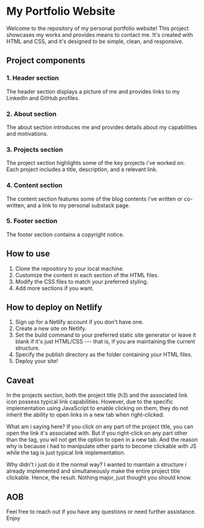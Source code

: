 # My Portfolio Website

Welcome to the repository of my personal portfolio website! This project showcases my works and provides means to contact me. It's created with HTML and CSS, and it's designed to be simple, clean, and responsive. 

## Project components

### 1. Header section
The header section displays a picture of me and provides links to my LinkedIn and GitHub profiles.

### 2. About section
The about section introduces me and provides details about my capabilities and motivations.

### 3. Projects section
The project section highlights some of the key projects i've worked on. Each project includes a title, description, and a relevant link.

### 4. Content section
The content section features some of the blog contents i've written or co-written, and a link to my personal substack page.

### 5. Footer section
The footer section contains a copyright notice.

## How to use

1. Clone the repository to your local machine.
2. Customize the content in each section of the HTML files.
3. Modify the CSS files to match your preferred styling.
4. Add more sections if you want.

## How to deploy on Netlify

1. Sign up for a Netlify account if you don't have one.
2. Create a new site on Netlify.
3. Set the build command to your preferred static site generator or leave it blank if it's just HTML/CSS --- that is, if you are maintaining the current structure.
4. Specify the publish directory as the folder containing your HTML files.
5. Deploy your site!

## Caveat

In the projects section, both the project title (h3) and the associated link icon possess typical link capabilities. However, due to the specific implementation using JavaScript to enable clicking on them, they do not inherit the ability to open links in a new tab when right-clicked. 

What am i saying here? If you click on any part of the project title, you can open the link it's associated with. But if you right-click on any part other than the <a> tag, you wil not get the option to open in a new tab. And the reason why is because i had to manipulate other parts to become clickable with JS while the <a> tag is just typical link implementation. 

Why didn't i just do it the normal way? I wanted to maintain a structure i already implemented and simultaneously make the entire project title clickable. Hence, the result. Nothing major, just thought you should know. 

## AOB
Feel free to reach out if you have any questions or need further assistance. Enjoy
